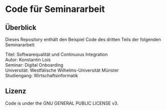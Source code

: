 # Code für Seminararbeit

## Überblick
Dieses Repository enthält den Beispiel Code des dritten Teils der folgenden Seminararbeit:

Titel: Softwarequalität und Continuous Integration  
Autor: Konstantin Lois  
Seminar: Digital Onboarding  
Universität: Westfälische Wilhelms-Universität Münster  
Studiengang: Wirtschaftsinformatik

## Lizenz
Code is under the GNU GENERAL PUBLIC LICENSE v3.
